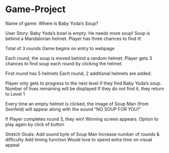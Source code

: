 # Game-Project

Name of game: Where is Baby Yoda’s Soup?

User Story: Baby Yoda’s bowl is empty. He needs more soup! 
Soup is behind a Mandalorian helmet. Player has three chances to find it!

Total of 3 rounds
Game begins on entry to webpage

Each round, the soup is moved behind a random helmet. 
Player gets 3 chances to find soup each round by clicking the helmet.

First round has 5 helmets
Each round, 2 additional helmets are added.

Player only gets to progress to the next level if they find Baby Yoda’s soup.
Number of lives remaining will be displayed
If they do not find it, they return to Level 1

Every time an empty helmet is clicked, the image of Soup Man (from Seinfeld) will appear along with the sound “NO SOUP FOR YOU!” 

If Player completes round 3, they win! Winning screen appears.
Option to play again by click of button 

Stretch Goals:
Add sound byte of Soup Man
Increase number of rounds & difficulty 
Add timing function
Would love to spend extra time on visual appeal

